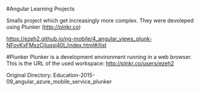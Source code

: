 #Angular Learning Projects

Smalls project which get increasingly more complex. They were devoleped using Plunker (http://plnkr.co)

<https://ezeh2.github.io/ng-mobile/4_angular_views_plunk-NFovKxFMszCjIuqsi40L/index.html#/list>

#Plunker
Plunker is a development environment running in a web browser.
This is the URL of the used workspace: http://plnkr.co/users/ezeh2

Original Directory: Education-2015-09_angular_azure_mobile_service_plunker

